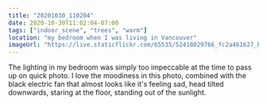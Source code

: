 ```yaml
---
title: "20201030_110204"
date: 2020-10-30T11:02:04-07:00
tags: ["indoor_scene", "trees", "warm"]
location: "my bedroom when I was living in Vancouver"
imageUrl: "https://live.staticflickr.com/65535/52418029766_fc2a461627_b.jpg"
---
```


The lighting in my bedroom was simply too impeccable at the time to pass up on quick photo. I love the moodiness in this photo, combined with the black electric fan that almost looks like it's feeling sad, head tilted downwards, staring at the floor, standing out of the sunlight.